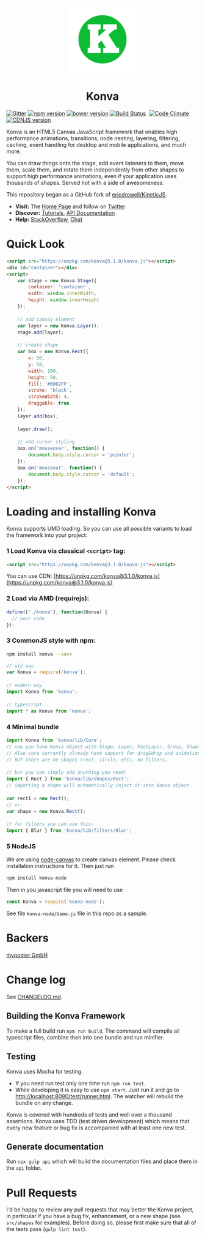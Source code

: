 <p align="center">
  <img src="https://raw.githubusercontent.com/konvajs/konvajs.github.io/master/apple-touch-icon-180x180.png" alt="Konva logo" height="180" />
</p>

<h1 align="center">Konva</h1>

[![Gitter](https://badges.gitter.im/Join%20Chat.svg)](https://gitter.im/konvajs/konva?utm_source=badge&utm_medium=badge&utm_campaign=pr-badge)
[![npm version](https://badge.fury.io/js/konva.svg)](http://badge.fury.io/js/konva) [![bower version](https://badge.fury.io/bo/konva.svg)](http://badge.fury.io/bo/konva)
[![Build Status](https://travis-ci.org/konvajs/konva.png)](https://travis-ci.org/konvajs/konva)  [![Code Climate](https://codeclimate.com/github/konvajs/konva/badges/gpa.svg)](https://codeclimate.com/github/konvajs/konva) [![CDNJS version](https://img.shields.io/cdnjs/v/konva.svg)](https://cdnjs.com/libraries/konva)

Konva is an HTML5 Canvas JavaScript framework that enables high performance animations, transitions, node nesting, layering, filtering, caching, event handling for desktop and mobile applications, and much more.



You can draw things onto the stage, add event listeners to them, move them, scale them, and rotate them independently from other shapes to support high performance animations, even if your application uses thousands of shapes. Served hot with a side of awesomeness.

This repository began as a GitHub fork of [ericdrowell/KineticJS](https://github.com/ericdrowell/KineticJS).

* **Visit:** The [Home Page](http://konvajs.org/) and follow on [Twitter](https://twitter.com/lavrton)
* **Discover:** [Tutorials](http://konvajs.org/docs), [API Documentation](http://konvajs.org/api)
* **Help:** [StackOverflow](http://stackoverflow.com/questions/tagged/konvajs), [Chat](https://gitter.im/konvajs/konva)

# Quick Look

```html
<script src="https://unpkg.com/konva@3.1.0/konva.js"></script>
<div id="container"></div>
<script>
    var stage = new Konva.Stage({
        container: 'container',
        width: window.innerWidth,
        height: window.innerHeight
    });

    // add canvas element
    var layer = new Konva.Layer();
    stage.add(layer);

    // create shape
    var box = new Konva.Rect({
        x: 50,
        y: 50,
        width: 100,
        height: 50,
        fill: '#00D2FF',
        stroke: 'black',
        strokeWidth: 4,
        draggable: true
    });
    layer.add(box);

    layer.draw();

    // add cursor styling
    box.on('mouseover', function() {
        document.body.style.cursor = 'pointer';
    });
    box.on('mouseout', function() {
        document.body.style.cursor = 'default';
    });
</script>
```

# Loading and installing Konva

Konva supports UMD loading. So you can use all possible variants to load the framework into your project:

### 1 Load Konva via classical `<script>` tag:

```html
<script src="https://unpkg.com/konva@3.1.0/konva.js"></script>
```

You can use CDN: [https://unpkg.com/konva@3.1.0/konva.js](https://unpkg.com/konva@3.1.0/konva.js)

### 2 Load via AMD (requirejs):

```javascript
define(['./konva'], function(Konva) {
  // your code
});
```

### 3 CommonJS style with npm:

```bash
npm install konva --save
```

```javascript
// old way
var Konva = require('konva');

// modern way
import Konva from 'konva';

// typescript
import * as Konva from 'konva';
```

### 4 Minimal bundle

```javascript
import Konva from 'konva/lib/Core';
// now you have Konva object with Stage, Layer, FastLayer, Group, Shape and some additional utils function.
// Also core currently already have support for drag&drop and animations.
// BUT there are no shapes (rect, circle, etc), no filters.

// but you can simply add anything you need:
import { Rect } from 'konva/lib/shapes/Rect';
// importing a shape will automatically inject it into Konva object

var rect1 = new Rect();
// or:
var shape = new Konva.Rect();

// for filters you can use this:
import { Blur } from 'konva/lib/filters/Blur';
```

### 5 NodeJS

We are using [node-canvas](https://github.com/Automattic/node-canvas) to create canvas element.
Please check installation instructions for it. Then just run

```bash
npm install konva-node
```

Then in you javascript file you will need to use

```javascript
const Konva = require('konva-node');
```

See file `konva-node/demo.js` file in this repo as a sample.

# Backers

[myposter GmbH](https://www.myposter.de/)


# Change log

See [CHANGELOG.md](https://github.com/konvajs/konva/blob/master/CHANGELOG.md).

## Building the Konva Framework

To make a full build run `npm run build`. The command will compile all typescript files, combine then into one bundle and run minifier.

## Testing

Konva uses Mocha for testing.

* If you need run test only one time run `npm run test`.
* While developing it is easy to use `npm start`. Just run it and go to [http://localhost:8080/test/runner.html](http://localhost:8080/test/runner.html). The watcher will rebuild the bundle on any change.


Konva is covered with hundreds of tests and well over a thousand assertions.
Konva uses TDD (test driven development) which means that every new feature or bug fix is accompanied with at least one new test.

## Generate documentation

Run `npx gulp api` which will build the documentation files and place them in the `api` folder.

# Pull Requests

I'd be happy to review any pull requests that may better the Konva project,
in particular if you have a bug fix, enhancement, or a new shape (see `src/shapes` for examples). Before doing so, please first make sure that all of the tests pass (`gulp lint test`).
